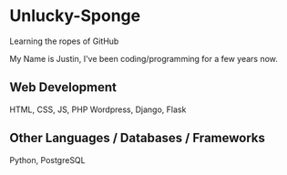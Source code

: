 # Unlucky-Sponge
Learning the ropes of GitHub

My Name is Justin, I've been coding/programming for a few years now.

Web Development 
-----------------------
HTML, CSS, JS, PHP
Wordpress, Django, Flask

Other Languages / Databases /  Frameworks
----------------------
Python, PostgreSQL
